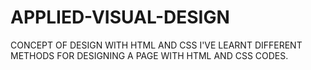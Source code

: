 # APPLIED-VISUAL-DESIGN
CONCEPT OF DESIGN WITH HTML AND CSS
I'VE LEARNT DIFFERENT METHODS FOR DESIGNING A PAGE WITH HTML AND CSS CODES.
